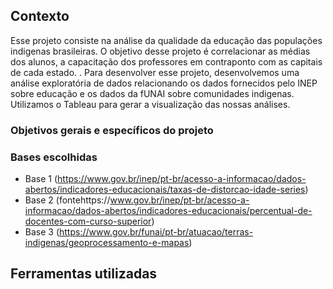 ## Contexto 
Esse projeto consiste na análise da qualidade da educação das populações indigenas brasileiras. O objetivo desse projeto é correlacionar as médias dos alunos, a capacitação dos professores em contraponto com as capitais de cada estado. .
Para desenvolver esse projeto, desenvolvemos uma análise exploratória de dados relacionando os dados fornecidos pelo INEP sobre educação e os dados da fUNAI sobre comunidades indigenas. Utilizamos o Tableau para gerar a visualização das nossas análises.

### Objetivos gerais e específicos do projeto 

### Bases escolhidas

- Base 1 (https://www.gov.br/inep/pt-br/acesso-a-informacao/dados-abertos/indicadores-educacionais/taxas-de-distorcao-idade-series)
- Base 2 (fontehttps://www.gov.br/inep/pt-br/acesso-a-informacao/dados-abertos/indicadores-educacionais/percentual-de-docentes-com-curso-superior)
- Base 3 (https://www.gov.br/funai/pt-br/atuacao/terras-indigenas/geoprocessamento-e-mapas)

## Ferramentas utilizadas